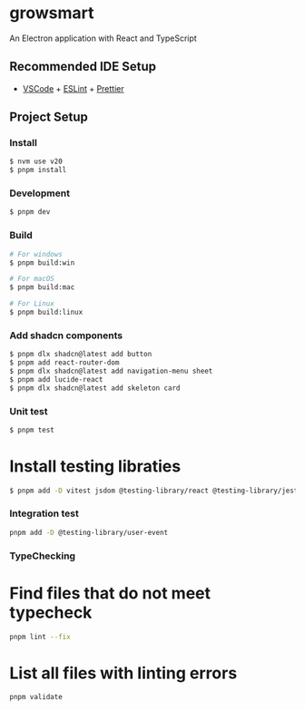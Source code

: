 # growsmart

An Electron application with React and TypeScript

## Recommended IDE Setup

- [VSCode](https://code.visualstudio.com/) + [ESLint](https://marketplace.visualstudio.com/items?itemName=dbaeumer.vscode-eslint) + [Prettier](https://marketplace.visualstudio.com/items?itemName=esbenp.prettier-vscode)

## Project Setup

### Install

```bash
$ nvm use v20
$ pnpm install
```

### Development

```bash
$ pnpm dev
```

### Build

```bash
# For windows
$ pnpm build:win

# For macOS
$ pnpm build:mac

# For Linux
$ pnpm build:linux
```

### Add shadcn components

```bash
$ pnpm dlx shadcn@latest add button
$ pnpm add react-router-dom
$ pnpm dlx shadcn@latest add navigation-menu sheet
$ pnpm add lucide-react
$ pnpm dlx shadcn@latest add skeleton card
```

### Unit test

```bash
$ pnpm test
```

# Install testing libraties

```bash
$ pnpm add -D vitest jsdom @testing-library/react @testing-library/jest-dom
```

### Integration test

```bash
pnpm add -D @testing-library/user-event
```

### TypeChecking
# Find files that do not meet typecheck
```bash
pnpm lint --fix
```

# List all files with linting errors
```bash
pnpm validate
```
